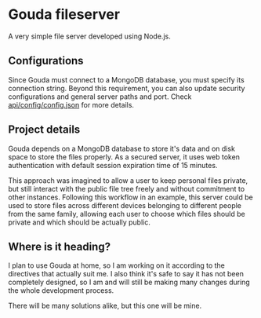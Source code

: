 # Gouda fileserver
A very simple file server developed using Node.js.

## Configurations
Since Gouda must connect to a MongoDB database, you must specify its connection string. Beyond this requirement, you can also update security configurations and general server paths and port. Check [api/config/config.json](https://github.com/felipet-vsouza/gouda-fileserver/blob/master/api/config/config.json) for more details.

## Project details
Gouda depends on a MongoDB database to store it's data and on disk space to store the files properly. As a secured server, it uses web token authentication with default session expiration time of 15 minutes.

This approach was imagined to allow a user to keep personal files private, but still interact with the public file tree freely and without commitment to other instances. Following this workflow in an example, this server could be used to store files across different devices belonging to different people from the same family, allowing each user to choose which files should be private and which should be actually public.

## Where is it heading?
I plan to use Gouda at home, so I am working on it according to the directives that actually suit me. I also think it's safe to say it has not been completely designed, so I am and will still be making many changes during the whole development process. 

There will be many solutions alike, but this one will be mine.
